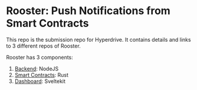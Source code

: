 # Rooster: Push Notifications from Smart Contracts

This repo is the submission repo for Hyperdrive. It contains details and links to 3 different repos of Rooster.

Rooster has 3 components:
1. [Backend](https://github.com/WilfredALmeida/rooster-backend): NodeJS
2. [Smart Contracts](https://github.com/WilfredALmeida/rooster-contracts): Rust
3. [Dashboard](https://github.com/WilfredALmeida/rooster-dashboard): Sveltekit

